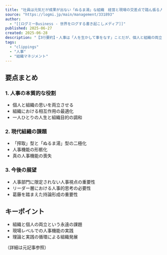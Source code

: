 ```yaml
---
title: "社員は元気だが成果が出ない「ぬるま湯」な組織　経営と現場の交差点で踏ん張る人事の役割 | ログミーBusiness"
source: "https://logmi.jp/main/management/331893"
author:
  - "[[ログミーBusiness - 世界をログする書き起こしメディア]]"
published: 2025-06-27
created: 2025-06-28
description: "【3行要約】・人事は「人を生かして事をなす」ことだが、個人と組織の両立は難しい――多くの企業が直面する永遠の課題です。・坪谷邦生氏と黒川公晴氏は、現代の組織では「搾取」か「ぬるま湯」の二極化が進み、真の人事機能が失われていると指摘。・人事部門だけでなく、すべてのリーダーが「葛藤の中で持論を持ち、人と事を同時実現する」人事の視点を持つべきだと提言します。"
tags:
  - "clippings"
  - "人事"
  - "組織マネジメント"
---
```


## 要点まとめ

### 1. 人事の本質的な役割
- 個人と組織の思いを両立させる
- 組織における相互作用の最適化
- 一人ひとりの人生と組織目的の調和

### 2. 現代組織の課題
- 「搾取」型と「ぬるま湯」型の二極化
- 人事機能の形骸化
- 真の人事機能の喪失

### 3. 今後の展望
- 人事部門に限定されない人事視点の重要性
- リーダー層における人事的思考の必要性
- 葛藤を踏まえた持論形成の重要性

## キーポイント
- 組織と個人の両立という永遠の課題
- 現場レベルでの人事機能の実践
- 理論と実践の循環による組織発展

（詳細は元記事参照）
